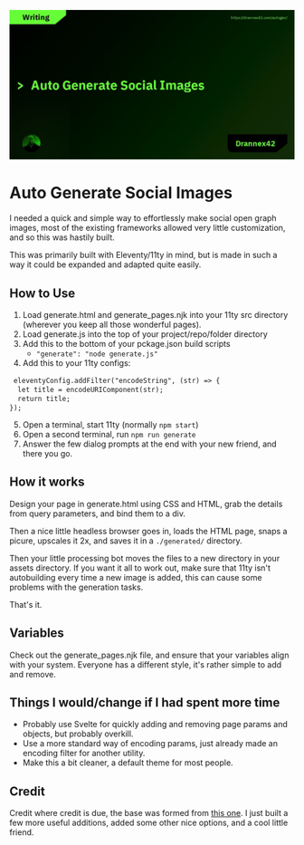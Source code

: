![](/autogen.jpg)

# Auto Generate Social Images

I needed a quick and simple way to effortlessly make social open graph images, most of the existing frameworks allowed very little customization, and so this was hastily built. 

This was primarily built with Eleventy/11ty in mind, but is made in such a way it could be expanded and adapted quite easily. 

## How to Use

1. Load generate.html and generate_pages.njk into your 11ty src directory (wherever you keep all those wonderful pages).
2. Load generate.js into the top of your project/repo/folder directory
3. Add this to the bottom of your pckage.json build scripts
    - `"generate": "node generate.js"`
4. Add this to your 11ty configs: 

```
 eleventyConfig.addFilter("encodeString", (str) => {
  let title = encodeURIComponent(str);
  return title;
});
```

5. Open a terminal, start 11ty (normally `npm start`)
6. Open a second terminal, run `npm run generate`
7. Answer the few dialog prompts at the end with your new friend, and there you go. 

## How it works

Design your page in generate.html using CSS and HTML, grab the details from query parameters, and bind them to a div. 

Then a nice little headless browser goes in, loads the HTML page, snaps a picure, upscales it 2x, and saves it in a `./generated/` directory. 

Then your little processing bot moves the files to a new directory in your assets directory. If you want it all to work out, make sure that 11ty isn't autobuilding every time a new image is added, this can cause some problems with the generation tasks. 

That's it.

## Variables

Check out the generate_pages.njk file, and ensure that your variables align with your system. Everyone has a different style, it's rather simple to add and remove. 

## Things I would/change if I had spent more time

- Probably use Svelte for quickly adding and removing page params and objects, but probably overkill.
- Use a more standard way of encoding params, just already made an encoding filter for another utility. 
- Make this a bit cleaner, a default theme for most people. 

## Credit

Credit where credit is due, the base was formed from [this one](https://mtm.dev/eleventy-social-sharing-images). I just built a few more useful additions, added some other nice options, and a cool little friend. 